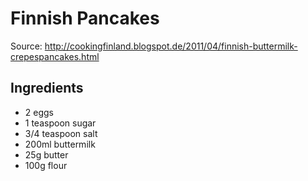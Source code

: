 # Finnish Pancakes

Source: http://cookingfinland.blogspot.de/2011/04/finnish-buttermilk-crepespancakes.html

## Ingredients

* 2 eggs
* 1 teaspoon sugar
* 3/4 teaspoon salt
* 200ml buttermilk
* 25g butter
* 100g flour
